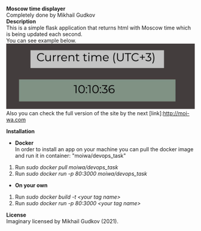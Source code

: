 **Moscow time displayer**  
Completely done by Mikhail Gudkov  
**Description**  
This is a simple flask application that returns html with Moscow time which is being updated each second.  
You can see example below.
![alt text](app_python/static/example.jpg)  
Also you can check the full version of the site by the next [link]:http://moi-wa.com

**Installation**  
* **Docker**  
In order to install an app on your machine you can pull the docker image and run it in container: "moiwa/devops_task"  
1) Run *sudo docker pull moiwa/devops_task*
2) Run *sudo docker run -p 80:3000 moiwa/devops_task*  
* **On your own**  
1) Run *sudo docker build -t \<your tag name\>* 
2) Run *sudo docker run -p 80:3000 \<your tag name\>*

**License**  
Imaginary licensed by Mikhail Gudkov (2021).
